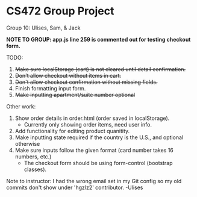# CS472 Group Project 
Group 10: Ulises, Sam, & Jack

**NOTE TO GROUP: app.js line 259 is commented out for testing checkout form.**

TODO:
1. ~~Make sure localStorage (cart) is not cleared until detail confirmation.~~
2. ~~Don't allow checkout without items in cart.~~
3. ~~Don't allow checkout confirmation without missing fields.~~
4. Finish formatting input form.
5. ~~Make inputting apartment/suite number optional~~


Other work:
1. Show order details in order.html (order saved in localStorage).
    - Currently only showing order items, need user info.
2. Add functionality for editing product quanitity.
3. Make inputting state required if the country is the U.S., and optional otherwise
4. Make sure inputs follow the given format (card number takes 16 numbers, etc.)
    - The checkout form should be using form-control (bootstrap classes).


Note to instructor: I had the wrong email set in my Git config so my old 
commits don't show under 'hgzlz2' contributor. -Ulises
